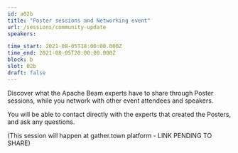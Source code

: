 ```yaml
---
id: a02b
title: "Poster sessions and Networking event"
url: /sessions/community-update
speakers:

time_start: 2021-08-05T18:00:00.000Z
time_end: 2021-08-05T20:00:00.000Z
block: b
slot: 02b
draft: false
---
```


Discover what the Apache Beam experts have to share through Poster sessions, while you network with other event attendees and speakers.

You will be able to contact directly with the experts that created the Posters, and ask any questions.

(This session will happen at gather.town platform - LINK PENDING TO SHARE)